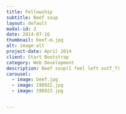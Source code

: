 ```yaml
---
title: Fellowship
subtitle: Beef soup
layout: default
modal-id: 3
date: 2014-07-16
thumbnail: beef-m.jpg
alt: image-alt
project-date: April 2014
client: Start Bootstrap
category: Web Development
description: Beef soup(I feel left outT_T)
carousel:
  - image: beef.jpg
  - image: 198922.jpg
  - image: 198923.jpg


---
```

